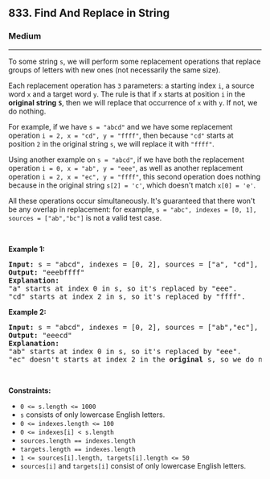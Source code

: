 <h2>833. Find And Replace in String</h2><h3>Medium</h3><hr><div><p>To some string <code>s</code>, we will perform some replacement operations that replace groups of letters with new ones (not necessarily the same size).</p>

<p>Each replacement operation has <code>3</code> parameters: a starting index <code>i</code>, a source word <code>x</code> and a target word <code>y</code>. The rule is that if <code><font face="monospace">x</font></code> starts at position <code>i</code> in the <strong>original</strong> <strong>string</strong> <strong><code>S</code></strong>, then we will replace that occurrence of <code>x</code> with <code>y</code>. If not, we do nothing.</p>

<p>For example, if we have <code>s = "abcd"</code> and we have some replacement operation <code>i = 2, x = "cd", y = "ffff"</code>, then because <code>"cd"</code> starts at position <code><font face="monospace">2</font></code> in the original string <code>s</code>, we will replace it with <code>"ffff"</code>.</p>

<p>Using another example on <code>s = "abcd"</code>, if we have both the replacement operation <code>i = 0, x = "ab", y = "eee"</code>, as well as another replacement operation <code>i = 2, x = "ec", y = "ffff"</code>, this second operation does nothing because in the original string <code>s[2] = 'c'</code>, which doesn't match <code>x[0] = 'e'</code>.</p>

<p>All these operations occur simultaneously. It's guaranteed that there won't be any overlap in replacement: for example, <code>s = "abc", indexes = [0, 1], sources = ["ab","bc"]</code> is not a valid test case.</p>

<p>&nbsp;</p>
<p><strong>Example 1:</strong></p>

<pre><strong>Input:</strong> s = "abcd", indexes = [0, 2], sources = ["a", "cd"], targets = ["eee", "ffff"]
<strong>Output:</strong> "eeebffff"
<strong>Explanation:</strong>
"a" starts at index 0 in s, so it's replaced by "eee".
"cd" starts at index 2 in s, so it's replaced by "ffff".
</pre>

<p><strong>Example 2:</strong></p>

<pre><strong>Input:</strong> s = "abcd", indexes = [0, 2], sources = ["ab","ec"], targets = ["eee","ffff"]
<strong>Output:</strong> "eeecd"
<strong>Explanation:</strong>
"ab" starts at index 0 in s, so it's replaced by "eee".
"ec" doesn't starts at index 2 in the <strong>original</strong> s, so we do nothing.
</pre>

<p>&nbsp;</p>
<p><strong>Constraints:</strong></p>

<ul>
	<li><code>0 &lt;= s.length &lt;= 1000</code></li>
	<li><code>s</code> consists of only lowercase English letters.</li>
	<li><code>0 &lt;= indexes.length &lt;= 100</code></li>
	<li><code>0 &lt;= indexes[i] &lt; s.length</code></li>
	<li><code>sources.length == indexes.length</code></li>
	<li><code>targets.length == indexes.length</code></li>
	<li><code>1 &lt;= sources[i].length, targets[i].length &lt;= 50</code></li>
	<li><code>sources[i]</code> and <code>targets[i]</code> consist of only lowercase English letters.</li>
</ul>
</div>